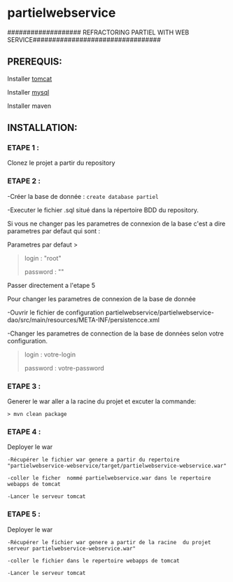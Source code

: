 # partielwebservice
################### REFRACTORING PARTIEL WITH WEB SERVICE#################################
## PREREQUIS: 

Installer [tomcat](https://tomcat.apache.org/tomcat-8.5-doc/setup.html)

Installer [mysql](https://dev.mysql.com/doc/refman/8.0/en/installing.html)

Installer maven

## INSTALLATION:

### ETAPE 1 : 
  Clonez le projet a partir du repository
  
### ETAPE 2 : 
  -Créer la base de donnée : ```create database partiel```

  -Executer le fichier .sql situé dans la répertoire BDD du repository.

Si vous ne changer pas les parametres de connexion de la base c'est a dire parametres par defaut qui sont : 

  Parametres par defaut
     >
  > login : "root"
  >
  > password : ""

  Passer directement a l'etape 5

  Pour  changer les parametres de connexion de la base de donnée 

  -Ouvrir le fichier de configuration partielwebservice/partielwebservice-dao/src/main/resources/META-INF/persistencce.xml

  -Changer les parametres de connection de la base de données selon votre configuration.

  >
  > login : votre-login
  >
  > password : votre-password


### ETAPE 3 :

  Generer le war aller a la racine du projet et excuter la commande:
  
    > mvn clean package
    
 ### ETAPE 4 :
 
 Deployer le war 
  
    -Récupérer le fichier war genere a partir du repertoire "partielwebservice-webservice/target/partielwebservice-webservice.war"
    
    -coller le ficher  nommé partielwebservice.war dans le repertoire webapps de tomcat
    
    -Lancer le serveur tomcat 

### ETAPE 5 :
 
 Deployer le war 
  
    -Récupérer le fichier war genere a partir de la racine  du projet serveur partielwebservice-webservice.war"
    
    -coller le fichier dans le repertoire webapps de tomcat
    
    -Lancer le serveur tomcat 


